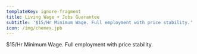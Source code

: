 ```yaml
---
templateKey: ignore-fragment
title: Living Wage + Jobs Guarantee
subtitle: '$15/Hr Minimum Wage. Full employment with price stability.'
icon: /img/chemex.jpb
---
```


$15/Hr Minimum Wage. Full employment with price stability.
